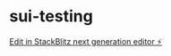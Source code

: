 # sui-testing

[Edit in StackBlitz next generation editor ⚡️](https://stackblitz.com/~/github.com/EdouardLvdl/sui-testing)